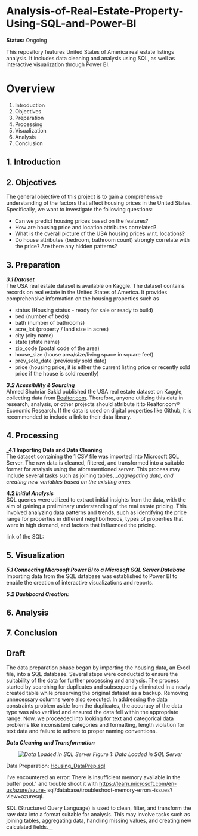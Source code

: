 # Analysis-of-Real-Estate-Property-Using-SQL-and-Power-BI
**Status:** Ongoing 

This repository features United States of America real estate listings analysis. It includes data cleaning and analysis using SQL, as well as interactive visualization through Power BI.

# Overview
1. Introduction
2. Objectives
3. Preparation
4. Processing
5. Visualization
6. Analysis
7. Conclusion

## 1. Introduction

## 2. Objectives
The general objective of this project is to gain a comprehensive understanding of the factors that affect housing prices in the United States. Specifically, we want to investigate the following questions:
* Can we predict housing prices based on the features?
* How are housing price and location attributes correlated?
* What is the overall picture of the USA housing prices w.r.t. locations?
* Do house attributes (bedroom, bathroom count) strongly correlate with the price? Are there any hidden patterns?
  
## 3. Preparation

**_3.1 Dataset_** <br>
The USA real estate dataset is available on Kaggle. The dataset contains records on real estate in the United States of America. It provides comprehensive information on the housing properties such as
- status (Housing status - ready for sale or ready to build)
- bed (number of beds)
- bath (number of bathrooms)
- acre_lot (property / land size in acres)
- city (city name)
- state (state name)
- zip_code (postal code of the area)
- house_size (house area/size/living space in square feet)
- prev_sold_date (previously sold date)
- price (housing price, it is either the current listing price or recently sold price if the house is sold recently)

**_3.2 Acessibility & Sourcing_** <br>
Ahmed Shahriar Sakid published the USA real estate dataset on Kaggle, collecting data from [Realtor.com](https://www.realtor.com/research/data). Therefore, anyone utilizing this data in research, analysis, or other projects should attribute it to Realtor.com® Economic Research. If the data is used on digital properties like Github, it is recommended to include a link to their data library.

## 4. Processing
**_4.1 Importing Data and Data Cleaning** <br>
The dataset containing the 1 CSV file was imported into Microsoft SQL Server. The raw data is cleaned, filtered, and transformed into a suitable format for analysis using the aforementioned server.  This process may include several tasks such as joining tables, __aggregating data, and creating new variables based on the existing ones._

**4.2 _Initial Analysis_** <br>
SQL queries were utilized to extract initial insights from the data, with the aim of gaining a preliminary understanding of the real estate pricing. This involved analyzing data patterns and trends, such as identifying the price range for properties in different neighborhoods, types of properties that were in high demand, and factors that influenced the pricing.

link of the SQL: 
## 5. Visualization
**_5.1 Connecting Microsoft Power BI to a Microsoft SQL Server Database_** <br>
Importing data from the SQL database was established to Power BI to enable the creation of interactive visualizations and reports.

**_5.2 Dashboard Creation:_** <br>
## 6. Analysis
## 7. Conclusion


## Draft

The data preparation phase began by importing the housing data, an Excel file, into a SQL database. Several steps were conducted to ensure the suitability of the data for further processing and analysis. The process started by searching for duplicates and subsequently eliminated in a newly created table while preserving the original dataset as a backup. Removing unnecessary columns were also executed. In addressing the data constraints problem aside from the duplicates, the accuracy of the data type was also verified and ensured the data fell within the appropriate range. Now, we proceeded into looking for text and categorical data problems like inconsistent categories and formatting, length violation for text data and failure to adhere to proper naming conventions.

**_Data Cleaning and Transformation_** <br>

*<p align="center"> ![Data Loaded in SQL Server](https://github.com/macababbadcherry/Analysis-of-Real-Estate-Property-Management-Using-SQL-and-Power-BI/assets/148540172/d9974921-2950-404c-af62-bf18cdf69e12) Figure 1: Data Loaded in SQL Server</p>*

Data Preparation: [Housing_DataPrep.sql](https://github.com/macababbadcherry/Analysis-of-Real-Estate-Property-Management-Using-SQL-and-Power-BI/blob/main/Housing_DataPrep.sql)

I've encountered an error: There is insufficient memory available in the buffer pool." and trouble shoot it with https://learn.microsoft.com/en-us/azure/azure-
sql/database/troubleshoot-memory-errors-issues?view=azuresql. 

SQL (Structured Query Language) is used to clean, filter, and transform the raw data into a format suitable for analysis. This may involve tasks such as joining tables, aggregating data, handling missing values, and creating new calculated fields.__
